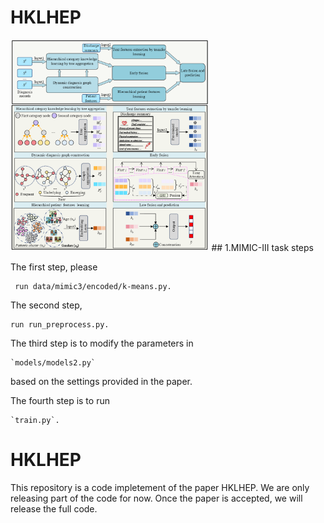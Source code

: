 
# HKLHEP 

<img src="./1701087679317.png" alt="1701087679317" style="zoom:33%;" />
## 1.MIMIC-III task steps

The first step, please

```
 run data/mimic3/encoded/k-means.py.
```

The second step, 

```
run run_preprocess.py.
```

The third step is to modify the parameters in 

```
`models/models2.py`
```

 based on the settings provided in the paper.

The fourth step is to run 

```
`train.py`.
```

# HKLHEP
This repository is a code impletement of the paper HKLHEP. We are only releasing part of the code for now. Once the paper is accepted, we will release the full code.
